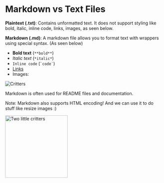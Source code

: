 # Markdown vs Text Files

**Plaintext (.txt)**: Contains unformatted text. It does not support styling like bold, italic, inline code, links, images, as seen below.

**Markdown (.md)**: A markdown file allows you to format text with wrappers using special syntax. (As seen below)

- **Bold text** (`**bold**`)
- *Italic text* (`*italic*`)
- `Inline code` (`` `code` ``)
- [Links](https://github.com)
- Images:

![Critters](https://i.imgur.com/nT3b5yZ.jpeg)

Markdown is often used for README files and documentation.

Note: Markdown also supports HTML encoding! And we can use it to do stuff like resize images :)

<img src="https://i.imgur.com/nT3b5yZ.jpeg" alt="Two little critters" title="Rats > Mice" width="200"/>
